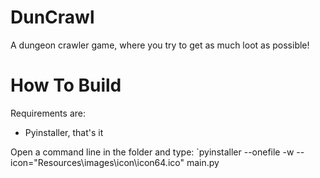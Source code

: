 # DunCrawl
A dungeon crawler game, where you try to get as much loot as possible!

# How To Build

Requirements are:
  - Pyinstaller, that's it
  
Open a command line in the folder and type:
`pyinstaller --onefile -w --icon="Resources\images\icon\icon64.ico" main.py
